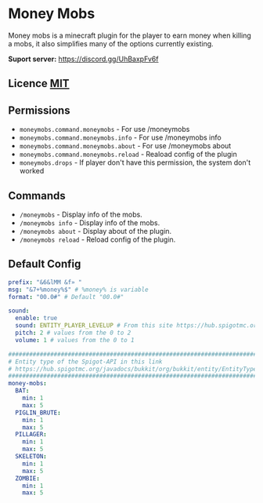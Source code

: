 # Money Mobs
Money mobs is a minecraft plugin for the player to earn money when killing a mobs, it also simplifies many of the options currently existing.

**Suport server:** https://discord.gg/UhBaxpFv6f

## Licence [MIT](./LICENSE.md)

## Permissions
- `moneymobs.command.moneymobs` - For use /moneymobs
- `moneymobs.command.moneymobs.info` - For use /moneymobs info
- `moneymobs.command.moneymobs.about` - For use /moneymobs about
- `moneymobs.command.moneymobs.reload` - Reaload config of the plugin
- `moneymobs.drops` - If player don't have this permission, the system don't worked

## Commands
- `/moneymobs` - Display info of the mobs.
- `/moneymobs info` - Display info of the mobs.
- `/moneymobs about` - Display about of the plugin.
- `/moneymobs reload` - Reload config of the plugin.

## Default Config
```yml
prefix: "&6&lMM &f» "
msg: "&7+%money%$" # %money% is variable
format: "00.0#" # Default "00.0#"

sound:
  enable: true
  sound: ENTITY_PLAYER_LEVELUP # From this site https://hub.spigotmc.org/javadocs/bukkit/org/bukkit/Sound.html
  pitch: 2 # values from the 0 to 2
  volume: 1 # values from the 0 to 1

##############################################################################
# Entity type of the Spigot-API in this link                                 #
# https://hub.spigotmc.org/javadocs/bukkit/org/bukkit/entity/EntityType.html #
##############################################################################
money-mobs:
  BAT:
    min: 1
    max: 5
  PIGLIN_BRUTE:
    min: 1
    max: 5
  PILLAGER:
    min: 1
    max: 5
  SKELETON:
    min: 1
    max: 5
  ZOMBIE:
    min: 1
    max: 5
```